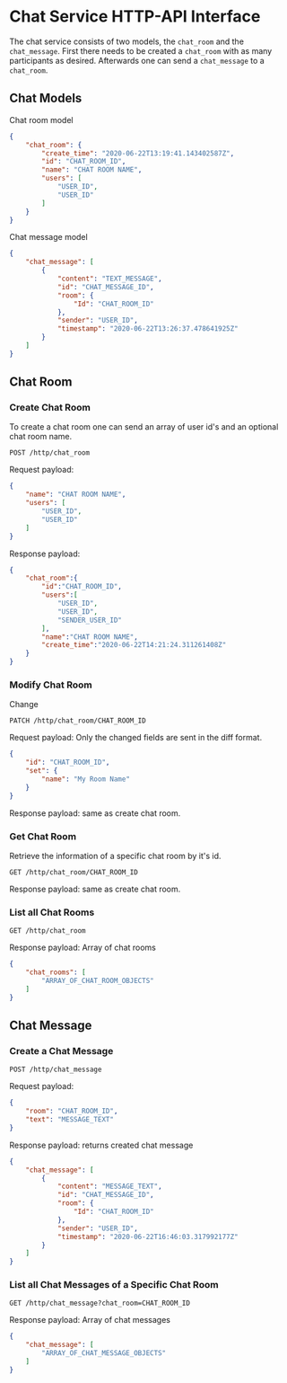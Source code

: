 # Chat Service HTTP-API Interface

The chat service consists of two models, the `chat_room` and the `chat_message`. First there needs to be created a `chat_room` with as many participants as desired. Afterwards one can send a `chat_message` to a `chat_room`.

## Chat Models

Chat room model

```json
{
    "chat_room": {
        "create_time": "2020-06-22T13:19:41.143402587Z",
        "id": "CHAT_ROOM_ID",
        "name": "CHAT ROOM NAME",
        "users": [
            "USER_ID",
            "USER_ID"
        ]
    }
}
```

Chat message model

```json
{
    "chat_message": [
        {
            "content": "TEXT_MESSAGE",
            "id": "CHAT_MESSAGE_ID",
            "room": {
                "Id": "CHAT_ROOM_ID"
            },
            "sender": "USER_ID",
            "timestamp": "2020-06-22T13:26:37.478641925Z"
        }
    ]
}
```

## Chat Room

### Create Chat Room

To create a chat room one can send an array of user id's and an optional chat room name.

`POST /http/chat_room`

Request payload:

```json
{
    "name": "CHAT ROOM NAME",
    "users": [
        "USER_ID",
        "USER_ID"
    ]
}
```

Response payload:

```json
{
    "chat_room":{
        "id":"CHAT_ROOM_ID",
        "users":[
            "USER_ID",
            "USER_ID",
            "SENDER_USER_ID"
        ],
        "name":"CHAT ROOM NAME",
        "create_time":"2020-06-22T14:21:24.311261408Z"
    }
}
```


### Modify Chat Room

Change

`PATCH /http/chat_room/CHAT_ROOM_ID`

Request payload: 
Only the changed fields are sent in the diff format.

```json
{
    "id": "CHAT_ROOM_ID",
    "set": {
        "name": "My Room Name"
    }
}
```

Response payload: same as create chat room.


### Get Chat Room

Retrieve the information of a specific chat room by it's id.

`GET /http/chat_room/CHAT_ROOM_ID`

Response payload: same as create chat room.


### List all Chat Rooms

`GET /http/chat_room`


Response payload: Array of chat rooms

```json
{
    "chat_rooms": [
        "ARRAY_OF_CHAT_ROOM_OBJECTS"
    ]
}
```

## Chat Message

### Create a Chat Message

`POST /http/chat_message`

Request payload:

```json
{
    "room": "CHAT_ROOM_ID",
    "text": "MESSAGE_TEXT"
}
```

Response payload: returns created chat message

```json
{
    "chat_message": [
        {
            "content": "MESSAGE_TEXT",
            "id": "CHAT_MESSAGE_ID",
            "room": {
                "Id": "CHAT_ROOM_ID"
            },
            "sender": "USER_ID",
            "timestamp": "2020-06-22T16:46:03.317992177Z"
        }
    ]
}
```

### List all Chat Messages of a Specific Chat Room

`GET /http/chat_message?chat_room=CHAT_ROOM_ID`


Response payload: Array of chat messages

```json
{
    "chat_message": [
        "ARRAY_OF_CHAT_MESSAGE_OBJECTS"
    ]
}
```

